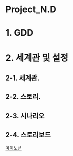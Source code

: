 # Project_N.D
# 1. GDD
# 2. 세계관 및 설정
## 2-1. 세계관.
## 2-2. 스토리.
## 2-3. 시나리오
## 2-4. 스토리보드


[마이노션](https://atentsgamedesign.notion.site/UXUI-58fbd6f6b6594252afe75f2e6078dd36?pvs=4)